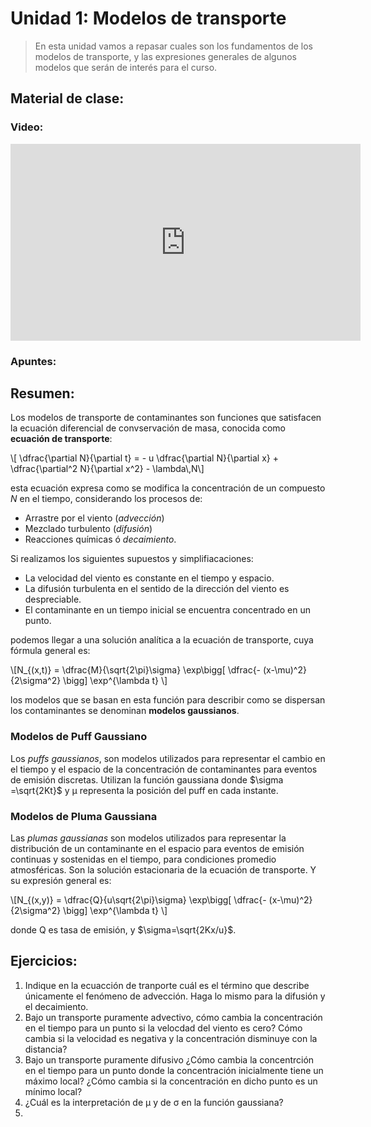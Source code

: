 # Unidad 1: Modelos de transporte

> En esta unidad vamos a repasar cuales son los fundamentos de los modelos de transporte, y las expresiones generales de algunos modelos que serán de interés para el curso.

## Material de clase:

### Video:
<iframe width="560" height="315"
src="https://www.youtube.com/embed/MUQfKFzIOeU" 
frameborder="0" 
allow="accelerometer; autoplay; encrypted-media; gyroscope; picture-in-picture" 
allowfullscreen>
</iframe>

### Apuntes:


## Resumen:
Los modelos de transporte de contaminantes son funciones que satisfacen la ecuación diferencial de convservación de masa, conocida como **ecuación de transporte**:

<p>
\[ \dfrac{\partial N}{\partial t} = - u \dfrac{\partial N}{\partial x} + \dfrac{\partial^2 N}{\partial x^2} - \lambda\,N\]
</p>

esta ecuación expresa como se modifica la concentración de un compuesto *N* en el tiempo, considerando los procesos de:
+ Arrastre por el viento (*advección*)
+ Mezclado turbulento (*difusión*)
+ Reacciones químicas ó *decaimiento*.

Si realizamos los siguientes supuestos y simplifiacaciones:
- La velocidad del viento es constante en el tiempo y espacio.
- La difusión turbulenta en el sentido de la dirección del viento es despreciable.
- El contaminante en un tiempo inicial se encuentra concentrado en un punto.

podemos llegar a una solución analítica a la ecuación de transporte, cuya fórmula general es:
<p>
\[N_{(x,t)} = \dfrac{M}{\sqrt{2\pi}\sigma} \exp\bigg[ \dfrac{- (x-\mu)^2}{2\sigma^2}  \bigg] \exp^{\lambda t} \]
</p>

los modelos que se basan en esta función para describir como se dispersan los contaminantes se denominan **modelos gaussianos**.

### Modelos de Puff Gaussiano
Los *puffs gaussianos*, son modelos utilizados para representar el cambio en el tiempo y el espacio de la concentración de contaminantes para eventos de emisión discretas.
Utilizan la función gaussiana donde $\sigma =\sqrt{2Kt}$ y &mu; representa la posición del puff en cada instante.


### Modelos de Pluma Gaussiana
Las *plumas gaussianas* son modelos utilizados para representar la distribución de un contaminante en el espacio para eventos de emisión continuas y sostenidas en el tiempo, para condiciones promedio atmosféricas. 
Son la solución estacionaria de la ecuación de transporte. Y su expresión general es:

<p>
\[N_{(x,y)} = \dfrac{Q}{u\sqrt{2\pi}\sigma} \exp\bigg[ \dfrac{- (x-\mu)^2}{2\sigma^2}  \bigg] \exp^{\lambda t} \]
</p>

donde Q es tasa de emisión, y $\sigma=\sqrt{2Kx/u}$.

## Ejercicios:

1. Indique en la ecuacción de tranporte cuál es el término que describe únicamente el fenómeno de advección. Haga lo mismo para la difusión y el decaimiento.
2. Bajo un transporte puramente advectivo, cómo cambia la concentración en el tiempo para un punto si la velocdad del viento es cero? Cómo cambia si la velocidad es negativa y la concentración disminuye con la distancia?
3. Bajo un transporte puramente difusivo ¿Cómo cambia la concentrción en el tiempo para un punto donde la concentración inicialmente tiene un máximo local? ¿Cómo cambia si la concentración en dicho punto es un mínimo local?
4. ¿Cuál es la interpretación de &mu; y de &sigma; en la función gaussiana?
5. 

